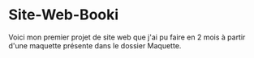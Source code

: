 # Site-Web-Booki
Voici mon premier projet de site web que j'ai pu faire en 2 mois à partir d'une maquette présente dans le dossier Maquette.
